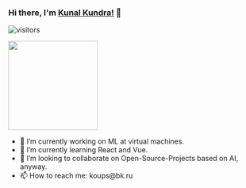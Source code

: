 ### Hi there, I'm <a href="https://github.com/kunalkundrra">Kunal Kundra!</a> 👋
![visitors](https://visitor-badge.glitch.me/badge?page_id=page.id)


<img height="180em" src="https://github-readme-stats.vercel.app/api?username=kunalkundrra&show_icons=true&hide_border=true&&count_private=true&include_all_commits=true" />

<ul>
  <li> 🔭 I’m currently working on ML at virtual machines. </li>
  <li>🌱 I’m currently learning React and Vue. </li>
  <li> 👯 I’m looking to collaborate on Open-Source-Projects based on AI, anyway. </li>
  <li> 📫 How to reach me: koups@bk.ru </li>
</ul>
